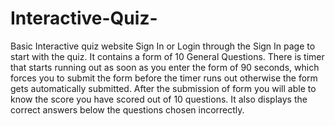 # Interactive-Quiz-
Basic Interactive quiz website
Sign In or Login through the Sign In page to start with the quiz.
It contains a form of 10 General Questions.
There is timer that starts running out as soon as you enter the form of 90 seconds, which forces you to submit the form before the timer runs out otherwise the form gets automatically submitted.
After the submission of form you will able to know the score you have scored out of 10 questions.
It also displays the correct answers below the questions chosen incorrectly.
